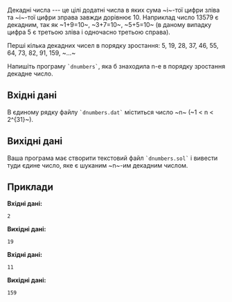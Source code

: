﻿Декадні числа --- це цілі додатні числа в яких сума ~і~-тої цифри зліва та ~і~-тої цифри зправа завжди дорівнює 10. Наприклад число 13579 є декадним, так як ~1+9=10~, ~3+7=10~, ~5+5=10~ (в даному випадку цифра 5 є третьою зліва і одночасно третьою справа).

Перші кілька декадних чисел в порядку зростання: 5, 19, 28, 37, 46, 55, 64, 73, 82, 91, 159, ~...~

Напишіть програму `` `dnumbers` ``, яка б знаходила n-e в порядку зростання декадне число.

## Вхідні дані
В єдиному рядку файлу `` `dnumbers.dat` `` міститься число ~n~ (~1 < n < 2^{31}~).

## Вихідні дані
Ваша програма має створити текстовий файл `` `dnumbers.sol` `` і вивести туди єдине число, яке є шуканим ~n~-им декадним числом.

## Приклади
**Вхідні дані:**
```
2
```

**Вихідні дані:**
```
19
```

**Вхідні дані:**
```
11
```

**Вихідні дані:**
```
159
```